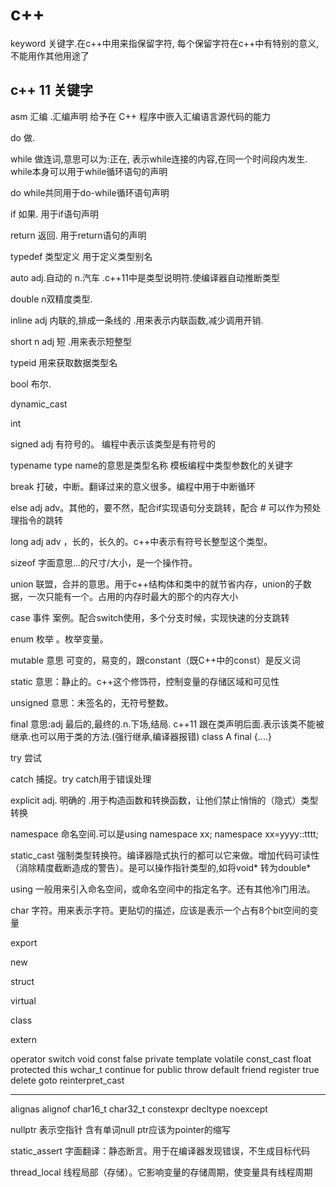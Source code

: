 # c++
keyword 关键字.在c++中用来指保留字符, 每个保留字符在c++中有特别的意义,不能用作其他用途了
## c++ 11 关键字

asm 汇编 .汇编声明 给予在 C++ 程序中嵌入汇编语言源代码的能力 

do 做.

while  做连词,意思可以为:正在, 表示while连接的内容,在同一个时间段内发生.  while本身可以用于while循环语句的声明

do while共同用于do-while循环语句声明

if 如果. 用于if语句声明

return 返回. 用于return语句的声明

typedef 类型定义 用于定义类型别名

auto adj.自动的 n.汽车 .c++11中是类型说明符.使编译器自动推断类型

double n双精度类型. 

inline adj 内联的,排成一条线的 .用来表示内联函数,减少调用开销.

short n adj 短 .用来表示短整型

typeid 用来获取数据类型名

bool 布尔. 

dynamic_cast

int

signed  adj 有符号的。 编程中表示该类型是有符号的

typename  type name的意思是类型名称  模板编程中类型参数化的关键字

break 打破，中断。翻译过来的意义很多。编程中用于中断循环

else adj adv。其他的，要不然，配合if实现语句分支跳转，配合 # 可以作为预处理指令的跳转

long adj adv ，长的，长久的。c++中表示有符号长整型这个类型。

sizeof 字面意思...的尺寸/大小，是一个操作符。

union  联盟，合并的意思。用于c++结构体和类中的就节省内存，union的子数据，一次只能有一个。占用的内存时最大的那个的内存大小

case 事件 案例。配合switch使用，多个分支时候，实现快速的分支跳转

enum 枚举 。枚举变量。 

mutable   意思 可变的，易变的，跟constant（既C++中的const）是反义词

static  意思：静止的。c++这个修饰符，控制变量的存储区域和可见性

unsigned 意思：未签名的，无符号整数。

final 意思:adj 最后的,最终的.n.下场,结局. c++11 跟在类声明后面.表示该类不能被继承.也可以用于类的方法.(强行继承,编译器报错) class A final {....}

try  尝试
 
catch 捕捉。try catch用于错误处理

explicit  adj. 明确的 .用于构造函数和转换函数，让他们禁止悄悄的（隐式）类型转换

namespace 命名空间.可以是using namespace xx; namespace xx=yyyy::tttt; 

static_cast  强制类型转换符。编译器隐式执行的都可以它来做。增加代码可读性（消除精度截断造成的警告）。是可以操作指针类型的,如将void* 转为double*

using 一般用来引入命名空间，或命名空间中的指定名字。还有其他冷门用法。

char  字符。用来表示字符。更贴切的描述，应该是表示一个占有8个bit空间的变量

export

new

struct

virtual

class

extern

operator
switch
void
const
false
private
template
volatile
const_cast
float
protected
this
wchar_t
continue
for
public
throw
default
friend
register
true
delete
goto
reinterpret_cast

----
alignas
alignof
char16_t
char32_t
constexpr
decltype
noexcept

nullptr 表示空指针 含有单词null ptr应该为pointer的缩写


static_assert 字面翻译：静态断言。用于在编译器发现错误，不生成目标代码

thread_local 线程局部（存储）。它影响变量的存储周期，使变量具有线程周期

